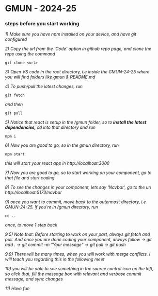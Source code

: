 # GMUN - 2024-25

### steps before you start working

*1) Make sure you have npm installed on your device, and have git configured*

*2) Copy the url from the 'Code' option in github repo page, and clone the repo using the command*
```
git clone <url>
```

*3) Open VS code in the root directory, i.e inside the GMUN-24-25 where you will find folders like gmun & README.md*

*4) To push/pull the latest changes, run*
```
git fetch
```
*and then*
```
git pull
```

*5) Notice that react is setup in the /gmun folder, so to __install the latest dependencies__, cd into that directory and run*
```
npm i
```


*6) Now you are good to go, so in the gmun directory, run*

```
npm start
```
*this will start your react app in http://localhost:3000*

*7) Now you are good to go, so to start working on your component, go to that file and start coding*

*8) To see the changes in your component, lets say 'Navbar', go to the url http://localhost:5173/navbar*

*9) once you want to commit, move back to the outermost directory, i.e GMUN-24-25. If you're in /gmun directory, run*
```
cd ..
```
*once, to move 1 step back*

*9.5) Note that: Before starting to work on your part, always git fetch and pull. And once you are done coding your component, always follow -> git add . -> git commit -m "Your message" -> git pull -> git push*

*9.9) There will be many times, when you will work with merge conflicts. I will teach you regarding this in the following meet*

*10) you will be able to see something in the source control icon on the left, so click that, fill the message box with relevant and verbose commit message, and sync changes*

*11) Have fun*





